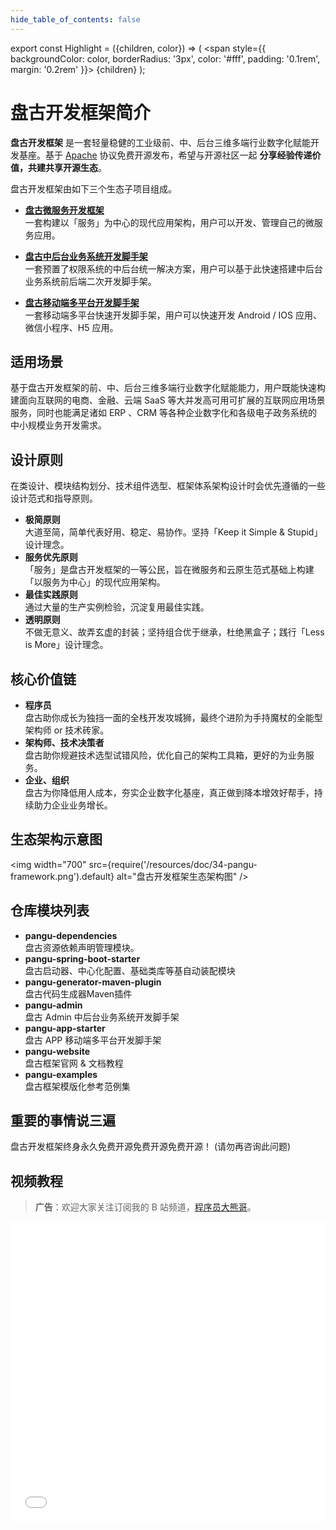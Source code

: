 ```yaml
---
hide_table_of_contents: false
---
```


<head>
  <title>盘古开发框架简介</title>
</head>

export const Highlight = ({children, color}) => (
  <span
    style={{
      backgroundColor: color,
      borderRadius: '3px',
      color: '#fff',
      padding: '0.1rem',
      margin: '0.2rem'
    }}>
    {children}
  </span>
);

# 盘古开发框架简介

**盘古开发框架** 是一套轻量稳健的工业级前、中、后台三维多端行业数字化赋能开发基座。基于 [Apache](https://www.apache.org/licenses/LICENSE-2.0) 协议<Highlight color="#25c2a0">免费开源</Highlight>发布，希望与开源社区一起 **分享经验传递价值，共建共享开源生态**。

盘古开发框架由如下三个生态子项目组成。

- [**盘古微服务开发框架**](/docs/intro)  
一套构建以「服务」为中心的现代应用架构，用户可以开发、管理自己的微服务应用。

- [**盘古中后台业务系统开发脚手架**](/admin/intro)  
一套预置了权限系统的中后台统一解决方案，用户可以基于此快速搭建中后台业务系统前后端二次开发脚手架。

- [**盘古移动端多平台开发脚手架**](/app/intro)  
一套移动端多平台快速开发脚手架，用户可以快速开发 Android / IOS 应用、微信小程序、H5 应用。

## 适用场景

基于盘古开发框架的前、中、后台三维多端行业数字化赋能能力，用户既能快速构建面向互联网的电商、金融、云端 SaaS 等大并发高可用可扩展的互联网应用场景服务，同时也能满足诸如 ERP 、CRM 等各种企业数字化和各级电子政务系统的中小规模业务开发需求。

## 设计原则

在类设计、模块结构划分、技术组件选型、框架体系架构设计时会优先遵循的一些设计范式和指导原则。

- **极简原则**  
  大道至简，简单代表好用、稳定、易协作。坚持「Keep it Simple & Stupid」设计理念。
- **服务优先原则**  
「服务」是盘古开发框架的一等公民，旨在微服务和云原生范式基础上构建「以服务为中心」的现代应用架构。
- **最佳实践原则**  
  通过大量的生产实例检验，沉淀复用最佳实践。
- **透明原则**  
  不做无意义、故弄玄虚的封装；坚持组合优于继承，杜绝黑盒子；践行「Less is More」设计理念。

## 核心价值链

- **程序员**  
  盘古助你成长为独挡一面的全栈开发攻城狮，最终个进阶为手持魔杖的全能型架构师 or 技术砖家。
- **架构师、技术决策者**  
  盘古助你规避技术选型试错风险，优化自己的架构工具箱，更好的为业务服务。
- **企业、组织**  
  盘古为你降低用人成本，夯实企业数字化基座，真正做到降本增效好帮手，持续助力企业业务增长。

## 生态架构示意图

<img width="700"
  src={require('/resources/doc/34-pangu-framework.png').default}
  alt="盘古开发框架生态架构图" />

## 仓库模块列表

- **pangu-dependencies**  
  盘古资源依赖声明管理模块。
- **pangu-spring-boot-starter**  
  盘古启动器、中心化配置、基础类库等基自动装配模块
- **pangu-generator-maven-plugin**  
  盘古代码生成器Maven插件
- **pangu-admin**  
  盘古 Admin 中后台业务系统开发脚手架
- **pangu-app-starter**  
  盘古 APP 移动端多平台开发脚手架
- **pangu-website**  
  盘古框架官网 & 文档教程
- **pangu-examples**  
  盘古框架模版化参考范例集

## 重要的事情说三遍

盘古开发框架终身永久<Highlight color="#67C23A">免费开源</Highlight><Highlight color="#409EFF">免费开源</Highlight><Highlight color="#F56C6C">免费开源</Highlight>！ (请勿再咨询此问题)

## 视频教程

> **广告**：欢迎大家关注订阅我的 B 站频道，[程序员大熊哥](https://space.bilibili.com/1517598861)。

<iframe src="//player.bilibili.com/player.html?aid=923342303&bvid=BV1CT4y1H7f4&cid=1393296852&p=1" scrolling="no" border="0" frameborder="yes" framespacing="0" allowfullscreen="true" width="100%" height="480"> </iframe>